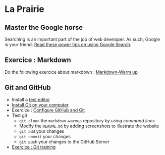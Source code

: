 # La Prairie

## Master the Google horse

Searching is an important part of the job of web developer. As such, Google is your friend. [Read these power tips on using Google Search](./using-google.md).

## Exercice : Markdown

Do the following exercice about markdown : [Markdown-Warm up](./markdown-warmup.md)

## Git and GitHub

- Install a [text editor](https://github.com/becodeorg/BeCode/wiki/%C3%89diteurs-de-code)
- [Install Git on your computer](./git/exercice-git-1-installation.md)
- Exercice : [Configure GitHub and Git](./git/exercice-git-configuration.md)
- Test git
  * `git clone` the `markdown-warmup` repository by *using command lines*
  * Modify the `README.md` by adding screenshots to illustrate the website
  * `git add` your changes
  * `git commit` your changes
  * `git push` your changes to the GitHub Server
- [Exercice : Git training](git/exercice-git-training.md)
<!-- - [Exercice : Cadavre exquis](git/exercice-git-cadavre-exquis.md) -->

<!--
## Markdown, HTML and stuff

- [Liste des exercices](html-css/README.md)
-->
